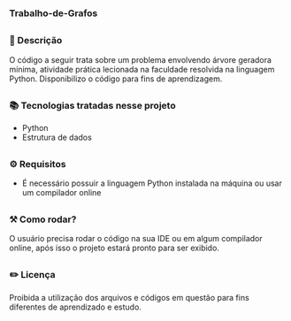 ### Trabalho-de-Grafos
##

### 📜 Descrição

O código a seguir trata sobre um problema envolvendo árvore geradora mínima, atividade prática lecionada na faculdade resolvida na linguagem Python. Disponibilizo o código para fins de aprendizagem.

##

### 📚 Tecnologias tratadas nesse projeto

- Python
- Estrutura de dados

##

### ⚙ Requisitos

- É necessário possuir a linguagem Python instalada na máquina ou usar um compilador online

##

### ⚒️ Como rodar?

O usuário precisa rodar o código na sua IDE ou em algum compilador online, após isso o projeto estará pronto para ser exibido.

##

### ✏️ Licença

Proibida a utilização dos arquivos e códigos em questão para fins diferentes de aprendizado e estudo.

##

